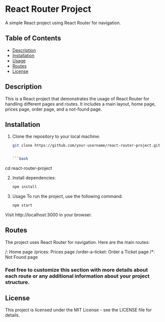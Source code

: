 # React Router Project

A simple React project using React Router for navigation.

## Table of Contents

- [Description](#description)
- [Installation](#installation)
- [Usage](#usage)
- [Routes](#routes)
- [License](#license)

## Description

This is a React project that demonstrates the usage of React Router for handling different pages and routes. It includes a main layout, home page, prices page, order page, and a not-found page.

## Installation

1. Clone the repository to your local machine:

   ```bash
   git clone https://github.com/your-username/react-router-project.git


   ```bash
  cd react-router-project

2. Install dependencies:

    ```bash
    npm install


3. Usage
To run the project, use the following command:

    ```bash
    npm start

Visit http://localhost:3000 in your browser.

## Routes
The project uses React Router for navigation. Here are the main routes:

/: Home page
/prices: Prices page
/order-a-ticket: Order a Ticket page
/*: Not Found page

### Feel free to customize this section with more details about each route or any additional information about your project structure.

## License
This project is licensed under the MIT License - see the LICENSE file for details.